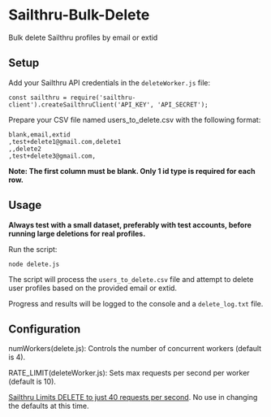 # Sailthru-Bulk-Delete
Bulk delete Sailthru profiles by email or extid

## Setup
Add your Sailthru API credentials in the `deleteWorker.js` file:

`const sailthru = require('sailthru-client').createSailthruClient('API_KEY', 'API_SECRET');`

Prepare your CSV file named users_to_delete.csv with the following format:

```
blank,email,extid
,test+delete1@gmail.com,delete1
,,delete2
,test+delete3@gmail.com,
```

**Note: The first column must be blank. Only 1 id type is required for each row.**

## Usage
**Always test with a small dataset, preferably with test accounts, before running large deletions for real profiles.**

Run the script:

`node delete.js`

The script will process the `users_to_delete.csv` file and attempt to delete user profiles based on the provided email or extid.

Progress and results will be logged to the console and a `delete_log.txt` file.

## Configuration
numWorkers(delete.js): Controls the number of concurrent workers (default is 4).

RATE_LIMIT(deleteWorker.js): Sets max requests per second per worker (default is 10).

[Sailthru Limits DELETE to just 40 requests per second](https://getstarted.meetmarigold.com/engagebysailthru/Content/developers/api-basics/technical.html?Highlight=rate%20limit#Rate). No use in changing the defaults at this time.
